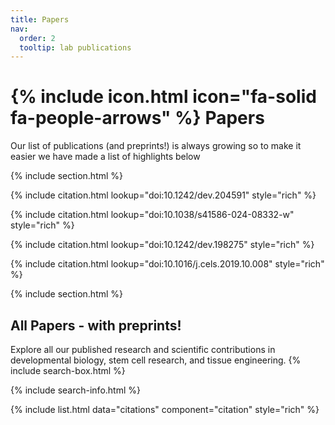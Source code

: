 ```yaml
---
title: Papers
nav:
  order: 2
  tooltip: lab publications
---
```

# {% include icon.html icon="fa-solid fa-people-arrows" %} Papers

Our list of publications (and preprints!) is always growing so to make it easier we have made a list of highlights below

{% include section.html %}

{% include citation.html lookup="doi:10.1242/dev.204591" style="rich" %}

{% include citation.html lookup="doi:10.1038/s41586-024-08332-w" style="rich" %}

{% include citation.html lookup="doi:10.1242/dev.198275" style="rich" %}

{% include citation.html lookup="doi:10.1016/j.cels.2019.10.008" style="rich" %}

{% include section.html %}

## All Papers - with preprints!

Explore all our published research and scientific contributions in developmental biology, stem cell research, and tissue engineering.
{% include search-box.html %}

{% include search-info.html %}

{% include list.html data="citations" component="citation" style="rich" %}
